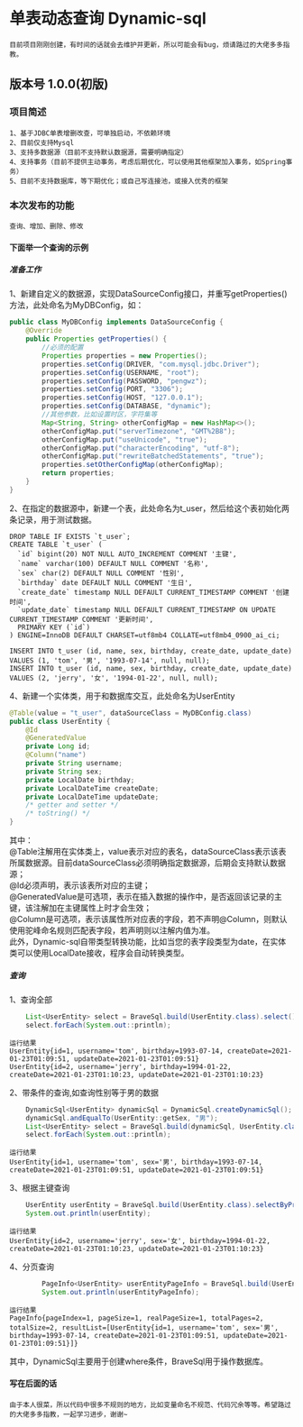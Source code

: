 # 单表动态查询 Dynamic-sql
    目前项目刚刚创建，有时间的话就会去维护并更新，所以可能会有bug，烦请路过的大佬多多指教。
## 版本号 1.0.0(初版)

### 项目简述
    1、基于JDBC单表增删改查，可单独启动，不依赖环境
    2、目前仅支持Mysql
    3、支持多数据源（目前不支持默认数据源，需要明确指定）
    4、支持事务（目前不提供主动事务，考虑后期优化，可以使用其他框架加入事务，如Spring事务）
    5、目前不支持数据库，等下期优化；或自己写连接池，或接入优秀的框架
    
### 本次发布的功能
    查询、增加、删除、修改
#### 下面举一个查询的示例

##### 准备工作
1、新建自定义的数据源，实现DataSourceConfig接口，并重写getProperties()方法，此处命名为MyDBConfig，如：
```java
public class MyDBConfig implements DataSourceConfig {
    @Override
    public Properties getProperties() {
        //必须的配置
        Properties properties = new Properties();
        properties.setConfig(DRIVER, "com.mysql.jdbc.Driver");
        properties.setConfig(USERNAME, "root");
        properties.setConfig(PASSWORD, "pengwz");
        properties.setConfig(PORT, "3306");
        properties.setConfig(HOST, "127.0.0.1");
        properties.setConfig(DATABASE, "dynamic");
        //其他参数，比如设置时区，字符集等
        Map<String, String> otherConfigMap = new HashMap<>();
        otherConfigMap.put("serverTimezone", "GMT%2B8");
        otherConfigMap.put("useUnicode", "true");
        otherConfigMap.put("characterEncoding", "utf-8");
        otherConfigMap.put("rewriteBatchedStatements", "true");
        properties.setOtherConfigMap(otherConfigMap);
        return properties;
    }
}
```
2、在指定的数据源中，新建一个表，此处命名为t_user，然后给这个表初始化两条记录，用于测试数据。
```mysql
DROP TABLE IF EXISTS `t_user`;
CREATE TABLE `t_user` (
  `id` bigint(20) NOT NULL AUTO_INCREMENT COMMENT '主键',
  `name` varchar(100) DEFAULT NULL COMMENT '名称',
  `sex` char(2) DEFAULT NULL COMMENT '性别',
  `birthday` date DEFAULT NULL COMMENT '生日',
  `create_date` timestamp NULL DEFAULT CURRENT_TIMESTAMP COMMENT '创建时间',
  `update_date` timestamp NULL DEFAULT CURRENT_TIMESTAMP ON UPDATE CURRENT_TIMESTAMP COMMENT '更新时间',
  PRIMARY KEY (`id`)
) ENGINE=InnoDB DEFAULT CHARSET=utf8mb4 COLLATE=utf8mb4_0900_ai_ci;

INSERT INTO t_user (id, name, sex, birthday, create_date, update_date) VALUES (1, 'tom', '男', '1993-07-14', null, null);
INSERT INTO t_user (id, name, sex, birthday, create_date, update_date) VALUES (2, 'jerry', '女', '1994-01-22', null, null);

```
4、新建一个实体类，用于和数据库交互，此处命名为UserEntity
```java
@Table(value = "t_user", dataSourceClass = MyDBConfig.class)
public class UserEntity {
    @Id
    @GeneratedValue
    private Long id;
    @Column("name")
    private String username;
    private String sex;
    private LocalDate birthday;
    private LocalDateTime createDate;
    private LocalDateTime updateDate;
    /* getter and setter */
    /* toString() */
}
```
其中：  
@Table注解用在实体类上，value表示对应的表名，dataSourceClass表示该表所属数据源。目前dataSourceClass必须明确指定数据源，后期会支持默认数据源；  
@Id必须声明，表示该表所对应的主键；  
@GeneratedValue是可选项，表示在插入数据的操作中，是否返回该记录的主键，该注解加在主键属性上时才会生效；  
@Column是可选项，表示该属性所对应表的字段，若不声明@Column，则默认使用驼峰命名规则匹配表字段，若声明则以注解内值为准。  
此外，Dynamic-sql自带类型转换功能，比如当您的表字段类型为date，在实体类可以使用LocalDate接收，程序会自动转换类型。  
   
##### 查询
1、查询全部
```java
    List<UserEntity> select = BraveSql.build(UserEntity.class).select();
    select.forEach(System.out::println);

```
    运行结果
    UserEntity{id=1, username='tom', birthday=1993-07-14, createDate=2021-01-23T01:09:51, updateDate=2021-01-23T01:09:51}
    UserEntity{id=2, username='jerry', birthday=1994-01-22, createDate=2021-01-23T01:10:23, updateDate=2021-01-23T01:10:23}
2、带条件的查询,如查询性别等于男的数据   
```java
    DynamicSql<UserEntity> dynamicSql = DynamicSql.createDynamicSql();
    dynamicSql.andEqualTo(UserEntity::getSex, "男");
    List<UserEntity> select = BraveSql.build(dynamicSql, UserEntity.class).select();
    select.forEach(System.out::println);
```
    运行结果
    UserEntity{id=1, username='tom', sex='男', birthday=1993-07-14, createDate=2021-01-23T01:09:51, updateDate=2021-01-23T01:09:51}
3、根据主键查询
```java
    UserEntity userEntity = BraveSql.build(UserEntity.class).selectByPrimaryKey(2);
    System.out.println(userEntity);
``` 
    运行结果
    UserEntity{id=2, username='jerry', sex='女', birthday=1994-01-22, createDate=2021-01-23T01:10:23, updateDate=2021-01-23T01:10:23}
4、分页查询
```java
        PageInfo<UserEntity> userEntityPageInfo = BraveSql.build(UserEntity.class).selectPageInfo(1, 1);
        System.out.println(userEntityPageInfo);
```
    运行结果
    PageInfo{pageIndex=1, pageSize=1, realPageSize=1, totalPages=2, totalSize=2, resultList=[UserEntity{id=1, username='tom', sex='男', birthday=1993-07-14, createDate=2021-01-23T01:09:51, updateDate=2021-01-23T01:09:51}]}

其中，DynamicSql主要用于创建where条件，BraveSql用于操作数据库。  
#### 写在后面的话
    由于本人很菜，所以代码中很多不规则的地方，比如变量命名不规范、代码冗余等等。希望路过的大佬多多指教，一起学习进步，谢谢~